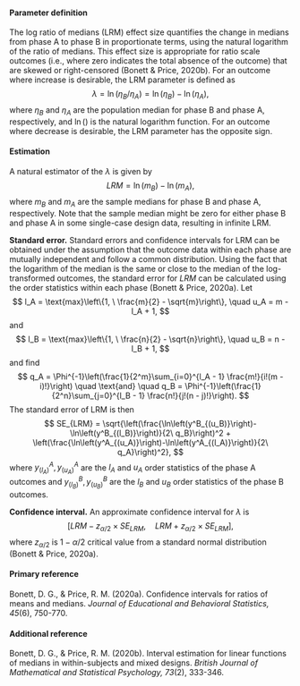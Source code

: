 #### Parameter definition 

The log ratio of medians (LRM) effect size quantifies the change in medians from phase A to phase B in proportionate terms, using the natural logarithm of the ratio of medians. This effect size is appropriate for ratio scale outcomes (i.e., where zero indicates the total absence of the outcome) that are skewed or right-censored (Bonett & Price, 2020b). For an outcome where increase is desirable, the LRM parameter is defined as
$$
\lambda = \ln\left(\eta_B / \eta_A\right) = \ln(\eta_B) - \ln(\eta_A),
$$
where $\eta_B$ and $\eta_A$ are the population median for phase B and phase A, respectively, and $\ln()$ is the natural logarithm function. For an outcome where decrease is desirable, the LRM parameter has the opposite sign.

#### Estimation

A natural estimator of the $\lambda$ is given by
$$
LRM = \ln\left(m_B\right) - \ln\left(m_A\right),
$$
where $m_B$ and $m_A$ are the sample medians for phase B and phase A, respectively. Note that the sample median might be zero for either phase B and phase A in some single-case design data, resulting in infinite LRM. 

__Standard error.__ Standard errors and confidence intervals for LRM can be obtained under the assumption that the outcome data within each phase are mutually independent and follow a common distribution. Using the fact that the logarithm of the median is the same or close to the median of the log-transformed outcomes, the standard error for $LRM$ can be calculated using the order statistics within each phase (Bonett & Price, 2020a). Let
$$
l_A = \text{max}\left\{1, \ \frac{m}{2} - \sqrt{m}\right\}, \quad u_A = m - l_A + 1,
$$
and 
$$
l_B = \text{max}\left\{1, \ \frac{n}{2} - \sqrt{n}\right\}, \quad u_B = n - l_B + 1,
$$
and find
$$
q_A = \Phi^{-1}\left(\frac{1}{2^m}\sum_{i=0}^{l_A - 1} \frac{m!}{i!(m - i)!}\right) \quad \text{and} \quad q_B = \Phi^{-1}\left(\frac{1}{2^n}\sum_{j=0}^{l_B - 1} \frac{n!}{j!(n - j)!}\right).
$$
The standard error of LRM is then
$$
SE_{LRM} = \sqrt{\left(\frac{\ln\left(y^B_{(u_B)}\right)-\ln\left(y^B_{(l_B)}\right)}{2\ q_B}\right)^2 + \left(\frac{\ln\left(y^A_{(u_A)}\right)-\ln\left(y^A_{(l_A)}\right)}{2\ q_A}\right)^2},
$$
where $y^A_{(l_A)}, y^A_{(u_A)}$ are the $l_A$ and $u_A$ order statistics of the phase A outcomes and $y^B_{(l_B)}, y^B_{(u_B)}$ are the $l_B$ and $u_B$ order statistics of the phase B outcomes.

__Confidence interval.__ An approximate confidence interval for $\lambda$ is 
$$
\left[LRM - z_{\alpha/2} \times SE_{LRM},\quad LRM + z_{\alpha/2} \times SE_{LRM}\right],
$$
where $z_{\alpha/2}$ is $1 - \alpha/2$ critical value from a standard normal distribution (Bonett & Price, 2020a).

#### Primary reference

Bonett, D. G., & Price, R. M. (2020a). Confidence intervals for ratios of means and medians. _Journal of Educational and Behavioral Statistics, 45_(6), 750-770.

#### Additional reference

Bonett, D. G., & Price, R. M. (2020b). Interval estimation for linear functions of medians in within-subjects and mixed designs. _British Journal of Mathematical and Statistical Psychology, 73_(2), 333-346.